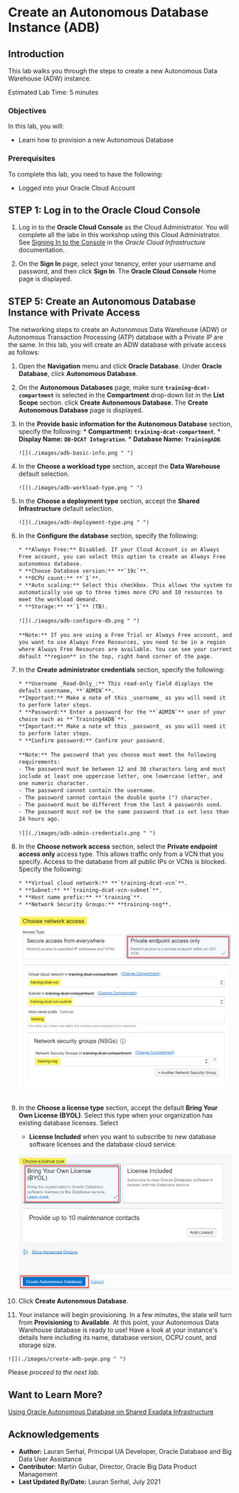 # Create an Autonomous Database Instance (ADB)

## Introduction

This lab walks you through the steps to create a new Autonomous Data Warehouse (ADW) instance.

<!--- This is a comment -->

Estimated Lab Time: 5 minutes

### Objectives

In this lab, you will:

-   Learn how to provision a new Autonomous Database

### Prerequisites

To complete this lab, you need to have the following:

- Logged into your Oracle Cloud Account

## **STEP 1:** Log in to the Oracle Cloud Console

1. Log in to the **Oracle Cloud Console** as the Cloud Administrator. You will complete all the labs in this workshop using this Cloud Administrator.
See [Signing In to the Console](https://docs.cloud.oracle.com/en-us/iaas/Content/GSG/Tasks/signingin.htm) in the _Oracle Cloud Infrastructure_ documentation.

2. On the **Sign In** page, select your tenancy, enter your username and password, and then click **Sign In**. The **Oracle Cloud Console** Home page is displayed.

<!---
## **STEP 2**: Create a Virtual Cloud Network (VCN)

A Virtual Cloud Network (VCN) is a virtual, private network that you set up in a single Oracle Cloud Infrastructure region. A VCN has a single, contiguous IPv4 CIDR block of your choice. The allowable VCN size range is **/16** to **/30**. Decide on the CIDR block before you create a VCN. You can't change the CIDR value later. For your reference, here's a [CIDR Calculator](https://www.ipaddressguide.com/cidr).

Create a new VCN as follows:

1. Open the **Navigation** menu and click **Networking**. Under **Networking**, click **Virtual Cloud Networks**.

   ![](./images/navigate-vcn.png " ")

2. On the **Virtual Cloud Networks** page, click **Create VCN**.

   ![](./images/vcn-page.png " ")

   The **Create a Virtual Cloud Network** panel is displayed.

3. In the **Create a Virtual Cloud Network** panel, provide the following information:

    + **NAME:** Enter **`training-dcat-vcn`**.
    + **CREATE IN COMPARTMENT:** Select **`training-dcat-compartment`**, if not already selected.
    + **IPV4 CIDR BLOCK:** Enter **`10.0.0.0/16`**.
    + **USE DNS HOSTNAMES IN THE VCN:** Enable this checkbox.
    + **DNS LABEL:** Enter **`trainingdcatvcn`**.

   ![](./images/create-vcn-panel.png " ")

4. Click **Create VCN**. The **Virtual Cloud Network Details** page is displayed.

   ![](./images/vcn-details-page.png " ")

5. Click the **Virtual Cloud Networks** link in the breadcrumbs. The new VCN is displayed on the **Virtual Cloud Networks** page.

    ![](./images/new-vcn-displayed.png " ")

    By default, a route table, security list, and DHCP option are automatically created for the VCN. You use these default components when you create a private subnet in the next step.

    ![](./images/resources-created.png " ")


## **STEP 3**: Create a Private Subnet

Subnets are divisions you create in a VCN. Each subnet consists of a contiguous range of IP addresses that do not overlap with other subnets in the VCN. You create a private subnet when you don't want the resources created in the subnet to have public IP addresses.

Create a private subnet as follows:

1. On the **Virtual Cloud Networks** page, click the **`training-dcat-vcn`** VCN that you created in the previous step.

    ![](./images/click-vcn-link.png " ")

    The **Virtual Cloud Network Details** page is displayed.

2.  In the **Subnets** section, click **Create Subnet**.

    ![](./images/create-subnet.png " ")

3. In the **Create Subnet** panel, provide the following information:

    + **NAME:** Enter **`training-dcat-vcn-subnet`**.
    + **CREATE IN COMPARTMENT:** Select **`training-dcat-compartment`**, if not already selected.
    + **SUBNET TYPE:** Select **`Regional (Recommended)`**.
    + **CIDR BLOCK:** Enter **`10.0.0.0/24`**.
    + **ROUTE TABLE COMPARTMENT:** Select the **Default Route Table** for your VCN from this drop-down list.
    + **SUBNET ACCESS:** Select **Private Subnet**.
    + **USE DNS HOSTNAMES IN THE VCN:** Enable this checkbox.
    + **DNS LABEL:** Enter **`trainingdcatvcn`**.
    + **DHCP OPTIONS COMPARTMENT IN:** Select the **Default DHCP Options** for your VCN from this drop-down list.
    + **SECURITY LIST COMPARTMENT IN:** Select the **Default Security List** for your VCN from this drop-down list.

   ![](./images/create-subnet-panel.png " ")

4. Click **Create Subnet**. The new private subnet is displayed in the **Subnets** section on the **Virtual Cloud Network Details** page. When the subnet is created, the status changes from from **Provisioning** to **Available**.

   ![](./images/subnet-created.png " ")


## **STEP 4**: Create a Network Security Group

When you create an Autonomous Database in a VCN, you need to specify the Network Security Group (NSG) for the database. An NSG consists of security rules that apply to only a group of Virtual Network Interface Cards (VNICs). Without security rules, no traffic is allowed in and out of VNICs in the VCN.

Create an NSG with an Ingress and Egress rules as follows:

1. On the **Virtual Cloud Networks** page, click the **`training-dcat-vcn`** VCN.

   ![](./images/click-vcn-link.png " ")

   The **Virtual Cloud Network Details** page is displayed.

2. In the **Resources** section on the left, click the **Network Security Groups** link.

   ![](./images/click-nsg.png " ")

   The **Network Security Groups** page is displayed. Scroll-down the page to the **Network Security Groups** section.

   ![](./images/nsg-page.png " ")

3. Click **Create Network Security Group**. The **Create Network Security Group** wizard's **Basic Info** Step 1 of 2 is displayed. Provide the following information:

    + **NAME:** Enter **`training-nsg`**.
    + **CREATE IN COMPARTMENT:** Select **`training-dcat-compartment`**, if not already selected.

    ![](./images/nsg-wizard-1.png " ")

4. Click **Next**. The **Security Rules** Step 2 of 2 of the wizard is displayed. Provide the following information:

    + **DIRECTION:** Select **`Ingress`**.
    + **SOURCE TYPE:** Select **`CIDR`**.
    + **SOURCE CIDR:** Enter **`10.0.0.0/24`** as the CIDR for the private subnet.
    + **IP PROTOCOL:** Select **`TCP`**.
    + **SOURECE PORT RANGE:** Enter **`All`**.
    + **DESTINATION PORT RANGE:** Enter **`1522`**.
    + **DESCRIPTION:** Enter an optional description.

    ![](./images/nsg-wizard-2-rule-1.png " ")

5. Click **+Another Rule**. At the bottom of the **Add Security Rules** page, the second **Rule** section is displayed. Provide the following information:

    + **DIRECTION:** Select **`Egress`**.
    + **DESTINATION TYPE:** Select **`CIDR`**.
    + **DESTINATION CIDR:** Enter **`10.0.0.0/24`** as the CIDR for the private subnet.
    + **IP PROTOCOL:** Select **`All Protocols`**.
    + **DESCRIPTION:** Enter an optional description.

    ![](./images/nsg-wizard-2-rule-2.png " ")

6. Click **Create**. The **Network Security Group Details** page is displayed.      

    ![](./images/nsg-details-page.png " ")

    **Note:**    
    In this lab, the Autonomous Database that you will provision in the next step is created in the same subnet that is used in Data Catalog to configure the private network for harvesting. For this scenario, you have created the ingress and egress rules specifying the CIDR of the private subnet.

    Your autonomous database may be in a different private subnet than the subnet used in Data Catalog to configure the private network for harvesting. In that case, you must create the ingress and egress rules specifying the CIDR of the VCN.
-->

## **STEP 5**: Create an Autonomous Database Instance with Private Access

The networking steps to create an Autonomous Data Warehouse (ADW) or Autonomous Transaction Processing (ATP) database with a Private IP are the same. In this lab, you will create an ADW database with private access as follows:

1. Open the **Navigation** menu and click **Oracle Database**. Under **Oracle Database**, click **Autonomous Database**.

2. On the **Autonomous Databases** page, make sure **`training-dcat-compartment`** is selected in the **Compartment** drop-down list in the **List Scope** section. click **Create Autonomous Database**. The **Create Autonomous Database** page is displayed.

3. In the **Provide basic information for the Autonomous Database** section, specify the following:
       * **Compartment:** **`training-dcat-compartment`**.
       * **Display Name:** **`DB-DCAT Integration`**.
       * **Database Name:** **`TrainingADB`**.

       ![](./images/adb-basic-info.png " ")

4. In the **Choose a workload type** section, accept the **Data Warehouse** default selection.

       ![](./images/adb-workload-type.png " ")

5. In the **Choose a deployment type** section, accept the **Shared Infrastructure** default selection.

       ![](./images/adb-deployment-type.png " ")

6. In the **Configure the database** section, specify the following:

       * **Always Free:** Disabled. If your Cloud Account is an Always Free account, you can select this option to create an Always Free autonomous database.
       * **Choose Database version:** **`19c`**.
       * **OCPU count:** **`1`**.   
       * **Auto scaling:** Select this checkbox. This allows the system to automatically use up to three times more CPU and IO resources to meet the workload demand.
       * **Storage:** **`1`** (TB).

       ![](./images/adb-configure-db.png " ")

       **Note:** If you are using a Free Trial or Always Free account, and you want to use Always Free Resources, you need to be in a region where Always Free Resources are available. You can see your current default **region** in the top, right hand corner of the page.

7. In the **Create administrator credentials** section, specify the following:

       * **Username _Read-Only_:** This read-only field displays the default username, **`ADMIN`**.     
       **Important:** Make a note of this _username_ as you will need it to perform later steps.
       * **Password:** Enter a password for the **`ADMIN`** user of your choice such as **`Training4ADB`**.        
       **Important:** Make a note of this _password_ as you will need it to perform later steps.
       * **Confirm password:** Confirm your password.

       **Note:** The password that you choose must meet the following requirements:
       - The password must be between 12 and 30 characters long and must include at least one uppercase letter, one lowercase letter, and one numeric character.
       - The password cannot contain the username.
       - The password cannot contain the double quote (") character.
       - The password must be different from the last 4 passwords used.
       - The password must not be the same password that is set less than 24 hours ago.

       ![](./images/adb-admin-credentials.png " ")

8. In the **Choose network access** section, select the **Private endpoint access only** access type. This allows traffic only from a VCN that you specify. Access to the database from all public IPs or VCNs is blocked. Specify the following:

       * **Virtual cloud network:** **`training-dcat-vcn`**.
       * **Subnet:** **`training-dcat-vcn-subnet`**.
       * **Host name prefix:** **`training`**.
       * **Network Security Groups:** **training-nsg**.     

    ![](./images/adb-private-endpoint-access.png " ")

9. In the **Choose a license type** section, accept the default __Bring Your Own License (BYOL)__. Select this type when your organization has existing database licenses. Select
    - __License Included__ when you want to subscribe to new database software licenses and the database cloud service.

    ![](./images/adb-license-type.png " ")

10. Click __Create Autonomous Database__.

11.  Your instance will begin provisioning. In a few minutes, the state will turn from **Provisioning** to **Available**. At this point, your Autonomous Data Warehouse database is ready to use! Have a look at your instance's details here including its name, database version, OCPU count, and storage size.

    ![](./images/create-adb-page.png " ")

Please *proceed to the next lab*.

## Want to Learn More?

[Using Oracle Autonomous Database on Shared Exadata Infrastructure](https://docs.oracle.com/en/cloud/paas/autonomous-data-warehouse-cloud/user/autonomous-workflow.html#GUID-5780368D-6D40-475C-8DEB-DBA14BA675C3)

## Acknowledgements

* **Author:** Lauran Serhal, Principal UA Developer, Oracle Database and Big Data User Assistance
* **Contributor:** Martin Gubar, Director, Oracle Big Data Product Management    
* **Last Updated By/Date:** Lauran Serhal, July 2021
